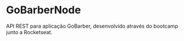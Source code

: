 # GoBarberNode
API REST para aplicação GoBarber, desenvolvido através do bootcamp junto a Rocketseat.
